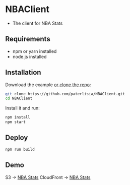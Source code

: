 # NBAClient
- The client for NBA Stats

## Requirements

- npm or yarn installed
- node.js installed
## Installation

Download the example [or clone the repo](https://github.com/paterlisia/NBAClient):

<!-- #default-branch-switch -->

```sh
git clone https://github.com/paterlisia/NBAClient.git
cd NBAClient
```

Install it and run:

```sh
npm install
npm start
```

## Deploy

```sh
npm run build
```

## Demo

S3 -> [NBA Stats](http://nbaclient.s3-website.us-east-2.amazonaws.com/)
CloudFront -> [NBA Stats](https://d1agdn2xsdulp4.cloudfront.net)




